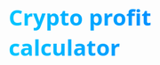 # Crypto profit calculator
<!DOCTYPE html>
<html lang="en">
<head>
    <meta charset="UTF-8">
    <meta name="viewport" content="width=device-width, initial-scale=1.0">
    <title>Crypto Profit Calculator</title>
    <style>
        * {
            margin: 0;
            padding: 0;
            box-sizing: border-box;
            font-family: 'Segoe UI', Tahoma, Geneva, Verdana, sans-serif;
        }

        body {
            background: linear-gradient(135deg, #0f2027, #203a43, #2c5364);
            color: #f5f5f5;
            min-height: 100vh;
            padding: 20px;
        }

        header {
            text-align: center;
            margin-bottom: 30px;
            padding: 20px;
        }

        h1 {
            font-size: 2.5rem;
            margin-bottom: 10px;
            background: linear-gradient(90deg, #00c6ff, #0072ff);
            -webkit-background-clip: text;
            background-clip: text;
            color: transparent;
            display: inline-block;
        }

        .tagline {
            font-size: 1.2rem;
            opacity: 0.8;
        }

        .container {
            max-width: 1000px;
            margin: 0 auto;
            display: grid;
            grid-template-columns: 1fr 1fr;
            gap: 30px;
        }

        @media (max-width: 768px) {
            .container {
                grid-template-columns: 1fr;
            }
        }

        .calculator {
            background: rgba(255, 255, 255, 0.05);
            backdrop-filter: blur(10px);
            border-radius: 15px;
            padding: 25px;
            box-shadow: 0 8px 32px rgba(0, 0, 0, 0.2);
            border: 1px solid rgba(255, 255, 255, 0.1);
        }

        .calculator h2 {
            font-size: 1.8rem;
            margin-bottom: 20px;
            color: #00c6ff;
        }

        .input-group {
            margin-bottom: 20px;
        }

        label {
            display: block;
            margin-bottom: 8px;
            font-weight: 500;
        }

        input {
            width: 100%;
            padding: 12px 15px;
            border-radius: 8px;
            border: 1px solid rgba(255, 255, 255, 0.1);
            background: rgba(0, 0, 0, 0.2);
            color: #fff;
            font-size: 1rem;
        }

        input:focus {
            outline: none;
            border-color: #00c6ff;
            box-shadow: 0 0 0 2px rgba(0, 198, 255, 0.2);
        }

        .calculate-btn {
            width: 100%;
            padding: 14px;
            background: linear-gradient(90deg, #00c6ff, #0072ff);
            color: white;
            border: none;
            border-radius: 8px;
            font-size: 1.1rem;
            font-weight: 600;
            cursor: pointer;
            transition: transform 0.2s, box-shadow 0.2s;
        }

        .calculate-btn:hover {
            transform: translateY(-2px);
            box-shadow: 0 6px 12px rgba(0, 0, 0, 0.3);
        }

        .calculate-btn:active {
            transform: translateY(0);
        }

        .results {
            display: grid;
            grid-template-columns: 1fr 1fr;
            gap: 15px;
            margin-top: 25px;
        }

        .result-box {
            background: rgba(0, 0, 0, 0.2);
            padding: 15px;
            border-radius: 10px;
            text-align: center;
        }

        .result-title {
            font-size: 0.9rem;
            opacity: 0.8;
            margin-bottom: 5px;
        }

        .result-value {
            font-size: 1.4rem;
            font-weight: 700;
        }

        .profit {
            color: #00ff8c;
        }

        .loss {
            color: #ff3860;
        }

        .chart-container {
            margin-top: 30px;
            height: 200px;
            position: relative;
            background: rgba(0, 0, 0, 0.1);
            border-radius: 10px;
            overflow: hidden;
        }

        .chart-bar {
            position: absolute;
            bottom: 0;
            width: 30%;
            left: 10%;
            background: linear-gradient(to top, #0072ff, #00c6ff);
            border-top-left-radius: 5px;
            border-top-right-radius: 5px;
        }

        .chart-bar.sell {
            left: 60%;
            background: linear-gradient(to top, #00ff8c, #00d977);
        }

        .chart-label {
            position: absolute;
            bottom: -30px;
            width: 30%;
            text-align: center;
            left: 10%;
        }

        .chart-label.sell {
            left: 60%;
        }

        .disclaimer {
            margin-top: 30px;
            font-size: 0.8rem;
            opacity: 0.6;
            text-align: center;
        }

        footer {
            margin-top: 50px;
            text-align: center;
            opacity: 0.7;
            font-size: 0.9rem;
        }
    </style>
</head>
<body>
    <header>
        <h1>Crypto Profit Calculator</h1>
        <p class="tagline">Calculate your potential cryptocurrency gains and losses</p>
    </header>

    <div class="container">
        <div class="calculator">
            <h2>Investment Details</h2>
            <div class="input-group">
                <label for="investment">Initial Investment ($)</label>
                <input type="number" id="investment" placeholder="Enter amount" value="1000">
            </div>
            <div class="input-group">
                <label for="buyPrice">Buy Price ($)</label>
                <input type="number" id="buyPrice" placeholder="Price per coin" value="50000">
            </div>
            <div class="input-group">
                <label for="sellPrice">Sell Price ($)</label>
                <input type="number" id="sellPrice" placeholder="Price per coin" value="60000">
            </div>
            <div class="input-group">
                <label for="coins">Coins (Optional)</label>
                <input type="number" id="coins" placeholder="Calculated automatically">
            </div>
            <button class="calculate-btn" id="calculate">Calculate Profit/Loss</button>

            <div class="results">
                <div class="result-box">
                    <div class="result-title">Coins</div>
                    <div class="result-value" id="coinsResult">0.02</div>
                </div>
                <div class="result-box">
                    <div class="result-title">Investment Value</div>
                    <div class="result-value" id="investmentResult">$1,000.00</div>
                </div>
                <div class="result-box">
                    <div class="result-title">Final Value</div>
                    <div class="result-value" id="finalResult">$1,200.00</div>
                </div>
                <div class="result-box">
                    <div class="result-title">Profit/Loss</div>
                    <div class="result-value" id="profitResult">$200.00</div>
                </div>
                <div class="result-box">
                    <div class="result-title">ROI</div>
                    <div class="result-value" id="roiResult">20.00%</div>
                </div>
                <div class="result-box">
                    <div class="result-title">Profit/Loss %</div>
                    <div class="result-value" id="profitPercentResult">20.00%</div>
                </div>
            </div>

            <div class="chart-container">
                <div class="chart-bar" id="buyChart"></div>
                <div class="chart-bar sell" id="sellChart"></div>
                <div class="chart-label">Buy Price</div>
                <div class="chart-label sell">Sell Price</div>
            </div>

            <p class="disclaimer">Disclaimer: This calculator is for illustrative purposes only and does not represent financial advice.</p>
        </div>

        <div class="calculator">
            <h2>How It Works</h2>
            <p style="margin-bottom: 20px;">Our calculator helps you determine the potential profit or loss from your cryptocurrency investments.</p>
            
            <h3 style="margin: 25px 0 15px; color: #00c6ff;">Instructions:</h3>
            <ol style="padding-left: 20px; margin-bottom: 25px;">
                <li style="margin-bottom: 10px;">Enter your initial investment amount in USD</li>
                <li style="margin-bottom: 10px;">Input the buy price of the cryptocurrency</li>
                <li style="margin-bottom: 10px;">Input the expected sell price</li>
                <li style="margin-bottom: 10px;">Click "Calculate Profit/Loss" to see results</li>
            </ol>
            
            <h3 style="margin: 25px 0 15px; color: #00c6ff;">Calculations:</h3>
            <ul style="padding-left: 20px;">
                <li style="margin-bottom: 10px;"><strong>Coins:</strong> Investment Amount / Buy Price</li>
                <li style="margin-bottom: 10px;"><strong>Final Value:</strong> Coins × Sell Price</li>
                <li style="margin-bottom: 10px;"><strong>Profit/Loss:</strong> Final Value - Investment Amount</li>
                <li style="margin-bottom: 10px;"><strong>ROI:</strong> (Profit / Investment) × 100%</li>
            </ul>
            
            <div style="margin-top: 30px; padding: 20px; background: rgba(0, 0, 0, 0.2); border-radius: 10px;">
                <h3 style="margin-bottom: 15px; color: #00c6ff;">Pro Tip:</h3>
                <p>You can enter the number of coins directly instead of the investment amount. The calculator will automatically compute the investment value based on the buy price.</p>
            </div>
        </div>
    </div>

    <footer>
        <p>Crypto Profit Calculator © 2023 | All calculations are estimates</p>
    </footer>

    <script>
        document.addEventListener('DOMContentLoaded', function() {
            // Get DOM elements
            const investmentInput = document.getElementById('investment');
            const buyPriceInput = document.getElementById('buyPrice');
            const sellPriceInput = document.getElementById('sellPrice');
            const coinsInput = document.getElementById('coins');
            const calculateBtn = document.getElementById('calculate');
            
            // Result elements
            const coinsResult = document.getElementById('coinsResult');
            const investmentResult = document.getElementById('investmentResult');
            const finalResult = document.getElementById('finalResult');
            const profitResult = document.getElementById('profitResult');
            const roiResult = document.getElementById('roiResult');
            const profitPercentResult = document.getElementById('profitPercentResult');
            
            // Chart elements
            const buyChart = document.getElementById('buyChart');
            const sellChart = document.getElementById('sellChart');
            
            // Initialize with default values
            calculateProfit();
            
            // Add event listeners
            calculateBtn.addEventListener('click', calculateProfit);
            
            investmentInput.addEventListener('input', function() {
                coinsInput.value = '';
                calculateProfit();
            });
            
            buyPriceInput.addEventListener('input', calculateProfit);
            sellPriceInput.addEventListener('input', calculateProfit);
            
            coinsInput.addEventListener('input', function() {
                investmentInput.value = '';
                calculateProfit();
            });
            
            function calculateProfit() {
                // Get input values
                let investment = parseFloat(investmentInput.value) || 0;
                const buyPrice = parseFloat(buyPriceInput.value) || 0;
                const sellPrice = parseFloat(sellPriceInput.value) || 0;
                const coins = parseFloat(coinsInput.value) || 0;
                
                let calculatedCoins = coins;
                
                // Calculate coins if investment is provided
                if (investment > 0 && buyPrice > 0) {
                    calculatedCoins = investment / buyPrice;
                }
                
                // Calculate investment if coins are provided
                if (coins > 0 && buyPrice > 0) {
                    investment = coins * buyPrice;
                    investmentInput.value = investment.toFixed(2);
                }
                
                // Calculate results
                const finalValue = calculatedCoins * sellPrice;
                const profit = finalValue - investment;
                const roi = investment > 0 ? (profit / investment) * 100 : 0;
                const profitPercent = buyPrice > 0 ? ((sellPrice - buyPrice) / buyPrice) * 100 : 0;
                
                // Update results
                coinsResult.textContent = calculatedCoins.toFixed(6);
                investmentResult.textContent = formatCurrency(investment);
                finalResult.textContent = formatCurrency(finalValue);
                
                // Style profit/loss accordingly
                if (profit >= 0) {
                    profitResult.className = 'result-value profit';
                    profitResult.textContent = formatCurrency(profit);
                } else {
                    profitResult.className = 'result-value loss';
                    profitResult.textContent = formatCurrency(profit);
                }
                
                roiResult.textContent = roi.toFixed(2) + '%';
                
                if (roi >= 0) {
                    roiResult.className = 'result-value profit';
                } else {
                    roiResult.className = 'result-value loss';
                }
                
                profitPercentResult.textContent = profitPercent.toFixed(2) + '%';
                
                if (profitPercent >= 0) {
                    profitPercentResult.className = 'result-value profit';
                } else {
                    profitPercentResult.className = 'result-value loss';
                }
                
                // Update chart
                updateChart(buyPrice, sellPrice);
            }
            
            function formatCurrency(amount) {
                return '$' + amount.toFixed(2).replace(/\d(?=(\d{3})+\.)/g, '$&,');
            }
            
            function updateChart(buyPrice, sellPrice) {
                if (buyPrice <= 0 || sellPrice <= 0) return;
                
                const maxPrice = Math.max(buyPrice, sellPrice) * 1.1;
                const buyHeight = (buyPrice / maxPrice) * 100;
                const sellHeight = (sellPrice / maxPrice) * 100;
                
                buyChart.style.height = buyHeight + '%';
                sellChart.style.height = sellHeight + '%';
            }
        });
    </script>
</body>
</html>
